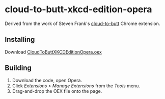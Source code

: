 # cloud-to-butt-xkcd-edition-opera

Derived from the work of Steven Frank's [cloud-to-butt](https://github.com/panicsteve/cloud-to-butt) Chrome extension.


## Installing

Download [CloudToButtXKCDEditionOpera.oex](https://github.com/woodsj/cloud-to-butt-xkcd-edition-opera/blob/master/CloudToButt.oex?raw=true)


## Building

1. Download the code, open Opera.
2. Click *Extensions > Manage Extensions* from the *Tools* menu.
3. Drag-and-drop the OEX file onto the page.
